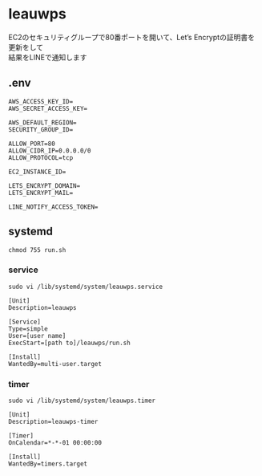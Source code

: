 # leauwps
EC2のセキュリティグループで80番ポートを開いて、Let’s Encryptの証明書を更新をして  
結果をLINEで通知します

## .env
```
AWS_ACCESS_KEY_ID=
AWS_SECRET_ACCESS_KEY=

AWS_DEFAULT_REGION=
SECURITY_GROUP_ID=

ALLOW_PORT=80
ALLOW_CIDR_IP=0.0.0.0/0
ALLOW_PROTOCOL=tcp

EC2_INSTANCE_ID=

LETS_ENCRYPT_DOMAIN=
LETS_ENCRYPT_MAIL=

LINE_NOTIFY_ACCESS_TOKEN=
```

## systemd
`chmod 755 run.sh`  
### service
`sudo vi /lib/systemd/system/leauwps.service`  
```
[Unit]
Description=leauwps

[Service]
Type=simple
User=[user name]
ExecStart=[path to]/leauwps/run.sh

[Install]
WantedBy=multi-user.target
```
### timer 
`sudo vi /lib/systemd/system/leauwps.timer`  
```
[Unit]
Description=leauwps-timer

[Timer]
OnCalendar=*-*-01 00:00:00

[Install]
WantedBy=timers.target
```